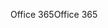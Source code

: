 <span data-ttu-id="ffe63-101">Office 365</span><span class="sxs-lookup"><span data-stu-id="ffe63-101">Office 365</span></span>